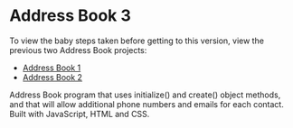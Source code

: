Address Book 3
============

To view the baby steps taken before getting to this version, view the previous two Address Book projects:
* [Address Book 1](https://github.com/supremebeing7/Address-Book)
* [Address Book 2](https://github.com/supremebeing7/AddressBook2)

Address Book program that uses initialize() and create() object methods, and that will allow additional phone numbers and emails for each contact. Built with JavaScript, HTML and CSS.
